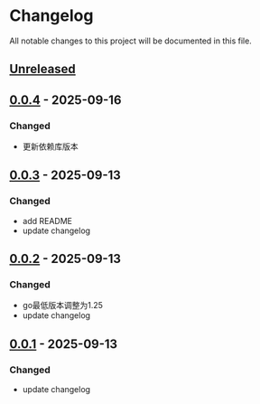 # Changelog
All notable changes to this project will be documented in this file.

## [Unreleased]

## [0.0.4] - 2025-09-16
### Changed
- 更新依赖库版本

## [0.0.3] - 2025-09-13
### Changed
- add README
- update changelog

## [0.0.2] - 2025-09-13
### Changed
- go最低版本调整为1.25
- update changelog

## [0.0.1] - 2025-09-13
### Changed
- update changelog


[Unreleased]: https://gitee.com/quant1x/zero-sum.git/compare/v0.0.4...HEAD
[0.0.4]: https://gitee.com/quant1x/zero-sum.git/compare/v0.0.3...v0.0.4
[0.0.3]: https://gitee.com/quant1x/zero-sum.git/compare/v0.0.2...v0.0.3
[0.0.2]: https://gitee.com/quant1x/zero-sum.git/compare/v0.0.1...v0.0.2

[0.0.1]: https://gitee.com/quant1x/zero-sum.git/releases/tag/v0.0.1
